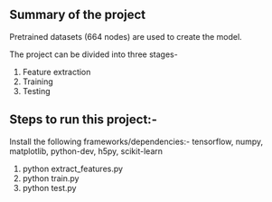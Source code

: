 Summary of the project
-----------------------
Pretrained datasets (664 nodes) are used to create the model.

The project can be divided into three stages-
1. Feature extraction
2. Training 
3. Testing

Steps to run this project:-
---------------------------
Install the following frameworks/dependencies:- tensorflow, numpy, matplotlib, python-dev, h5py, scikit-learn
1. python extract_features.py
2. python train.py
3. python test.py
